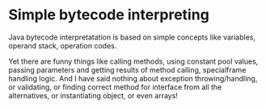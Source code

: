 # Simple bytecode interpreting

Java bytecode interpretatation is based on simple concepts like variables, operand stack, operation codes.

Yet there are funny things like calling methods, using constant pool values, passing parameters and getting results of method calling, specialframe handling logic. And I have said nothing about exception throwing/handling, or validating, or finding correct method for interface from all the alternatives, or instantiating object, or even arrays!